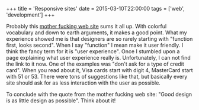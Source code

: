 +++
title = 'Responsive sites'
date = 2015-03-10T22:00:00
tags = ['web', 'development']
+++


Probably this [mother fucking web site](http://motherfuckingwebsite.com/) sums
it all up. With colorful vocabulary and down to earth arguments, it makes a
good point. What my experience showed me is that designers are so rarely
starting with "function first, looks second". When I say "function" I mean make
it user friendly. I think the fancy term for it is "user experience". Once I
stumbled upon a page explaining what user experience really is. Unfortunately,
I can not find the link to it now. One of the examples was "don't ask for a
type of credit card". When you read about it, Visa cards start with digit 4,
MasterCard start with 51 or 53. There were tons of suggestions like that, but
basically every site should ask for as less interaction with the user as
possible.

To conclude with the quote from the mother fucking web site: "Good design is as
little design as possible". Think about it!
